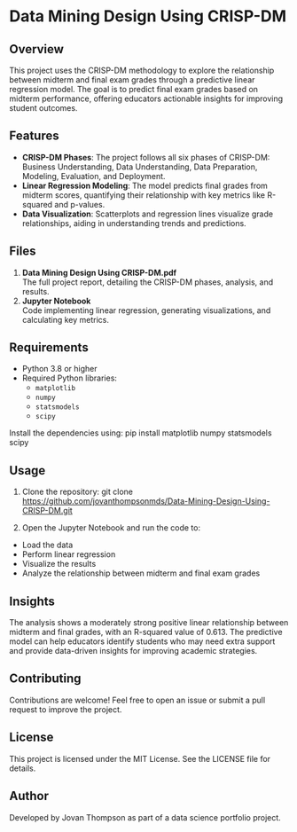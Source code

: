 # Data Mining Design Using CRISP-DM

## Overview
This project uses the CRISP-DM methodology to explore the relationship between midterm and final exam grades through a predictive linear regression model. The goal is to predict final exam grades based on midterm performance, offering educators actionable insights for improving student outcomes.

## Features
- **CRISP-DM Phases**: The project follows all six phases of CRISP-DM: Business Understanding, Data Understanding, Data Preparation, Modeling, Evaluation, and Deployment.
- **Linear Regression Modeling**: The model predicts final grades from midterm scores, quantifying their relationship with key metrics like R-squared and p-values.
- **Data Visualization**: Scatterplots and regression lines visualize grade relationships, aiding in understanding trends and predictions.

## Files
1. **Data Mining Design Using CRISP-DM.pdf**  
   The full project report, detailing the CRISP-DM phases, analysis, and results.
2. **Jupyter Notebook**  
   Code implementing linear regression, generating visualizations, and calculating key metrics.

## Requirements
- Python 3.8 or higher
- Required Python libraries:
  - `matplotlib`
  - `numpy`
  - `statsmodels`
  - `scipy`

Install the dependencies using:
pip install matplotlib numpy statsmodels scipy

## Usage
1. Clone the repository:
git clone https://github.com/jovanthompsonmds/Data-Mining-Design-Using-CRISP-DM.git

2. Open the Jupyter Notebook and run the code to:
- Load the data
- Perform linear regression
- Visualize the results
- Analyze the relationship between midterm and final exam grades

## Insights
The analysis shows a moderately strong positive linear relationship between midterm and final grades, with an R-squared value of 0.613. The predictive model can help educators identify students who may need extra support and provide data-driven insights for improving academic strategies.

## Contributing
Contributions are welcome! Feel free to open an issue or submit a pull request to improve the project.

## License
This project is licensed under the MIT License. See the LICENSE file for details.

## Author
Developed by Jovan Thompson as part of a data science portfolio project.
